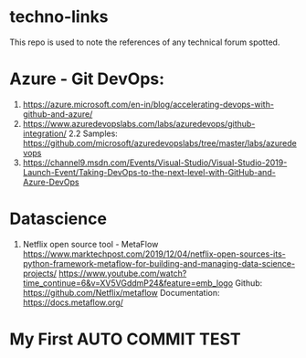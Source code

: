 # techno-links
This repo is used to note the references of any technical forum spotted.


# Azure - Git DevOps:
1. https://azure.microsoft.com/en-in/blog/accelerating-devops-with-github-and-azure/
2. https://www.azuredevopslabs.com/labs/azuredevops/github-integration/
    2.2 Samples: https://github.com/microsoft/azuredevopslabs/tree/master/labs/azuredevops
3. https://channel9.msdn.com/Events/Visual-Studio/Visual-Studio-2019-Launch-Event/Taking-DevOps-to-the-next-level-with-GitHub-and-Azure-DevOps


# Datascience
1. Netflix open source tool - MetaFlow
https://www.marktechpost.com/2019/12/04/netflix-open-sources-its-python-framework-metaflow-for-building-and-managing-data-science-projects/
https://www.youtube.com/watch?time_continue=6&v=XV5VGddmP24&feature=emb_logo
Github: https://github.com/Netflix/metaflow
Documentation: https://docs.metaflow.org/


# My First AUTO COMMIT TEST